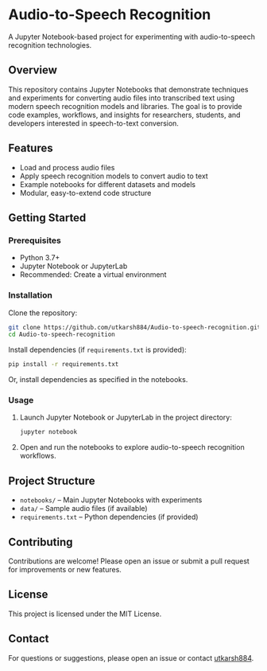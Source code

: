 # Audio-to-Speech Recognition

A Jupyter Notebook-based project for experimenting with audio-to-speech recognition technologies.

## Overview

This repository contains Jupyter Notebooks that demonstrate techniques and experiments for converting audio files into transcribed text using modern speech recognition models and libraries. The goal is to provide code examples, workflows, and insights for researchers, students, and developers interested in speech-to-text conversion.

## Features

- Load and process audio files
- Apply speech recognition models to convert audio to text
- Example notebooks for different datasets and models
- Modular, easy-to-extend code structure

## Getting Started

### Prerequisites

- Python 3.7+
- Jupyter Notebook or JupyterLab
- Recommended: Create a virtual environment

### Installation

Clone the repository:

```bash
git clone https://github.com/utkarsh884/Audio-to-speech-recognition.git
cd Audio-to-speech-recognition
```

Install dependencies (if `requirements.txt` is provided):

```bash
pip install -r requirements.txt
```

Or, install dependencies as specified in the notebooks.

### Usage

1. Launch Jupyter Notebook or JupyterLab in the project directory:

    ```bash
    jupyter notebook
    ```

2. Open and run the notebooks to explore audio-to-speech recognition workflows.

## Project Structure

- `notebooks/` – Main Jupyter Notebooks with experiments
- `data/` – Sample audio files (if available)
- `requirements.txt` – Python dependencies (if provided)

## Contributing

Contributions are welcome! Please open an issue or submit a pull request for improvements or new features.

## License

This project is licensed under the MIT License.

## Contact

For questions or suggestions, please open an issue or contact [utkarsh884](https://github.com/utkarsh884).
